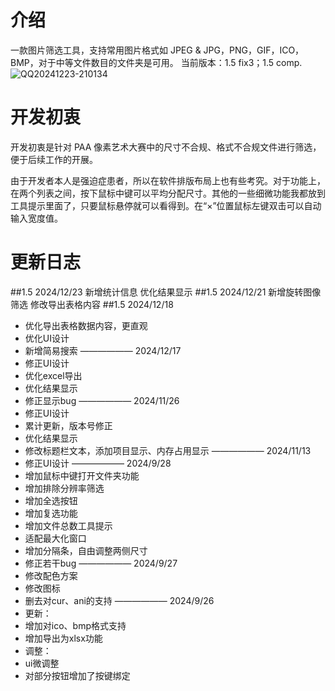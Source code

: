 # 介绍
 一款图片筛选工具，支持常用图片格式如 JPEG & JPG，PNG，GIF，ICO，BMP，对于中等文件数目的文件夹是可用。
 当前版本：1.5 fix3；1.5 comp.
![QQ20241223-210134](https://github.com/user-attachments/assets/633b2749-3c88-404a-b46c-0e93c80cd184)
# 开发初衷
 开发初衷是针对 PAA 像素艺术大赛中的尺寸不合规、格式不合规文件进行筛选，便于后续工作的开展。

 由于开发者本人是强迫症患者，所以在软件排版布局上也有些考究。对于功能上，在两个列表之间，按下鼠标中键可以平均分配尺寸。其他的一些细微功能我都放到工具提示里面了，只要鼠标悬停就可以看得到。在“×”位置鼠标左键双击可以自动输入宽度值。
# 更新日志
##1.5 2024/12/23
新增统计信息
优化结果显示
##1.5 2024/12/21
新增旋转图像筛选
修改导出表格内容
##1.5 2024/12/18
+ 优化导出表格数据内容，更直观
+ 优化UI设计
+ 新增简易搜索
——————
2024/12/17
+ 修正UI设计
+ 优化excel导出
+ 优化结果显示
+ 修正显示bug
——————
2024/11/26
+ 修正UI设计
+ 累计更新，版本号修正
+ 优化结果显示
+ 修改标题栏文本，添加项目显示、内存占用显示
——————
2024/11/13
+ 修正UI设计
——————
2024/9/28
+ 增加鼠标中键打开文件夹功能
+ 增加排除分辨率筛选
+ 增加全选按钮
+ 增加复选功能
+ 增加文件总数工具提示
+ 适配最大化窗口
+ 增加分隔条，自由调整两侧尺寸
+ 修正若干bug
——————
2024/9/27
+ 修改配色方案
+ 修改图标
+ 删去对cur、ani的支持
——————
2024/9/26
+ 更新：
+ 增加对ico、bmp格式支持
+ 增加导出为xlsx功能
+ 调整：
+ ui微调整
+ 对部分按钮增加了按键绑定
